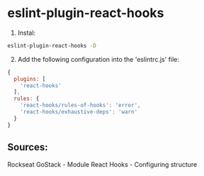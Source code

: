# eslint-plugin-react-hooks

1. Instal:
```bash
eslint-plugin-react-hooks -D
```
2. Add the following configuration into the 'eslintrc.js' file:
```javascript
{
  plugins: [
    'react-hooks'
  ],
  rules: {
    'react-hooks/rules-of-hooks': 'error',
    'react-hooks/exhaustive-deps': 'warn'
  }
}
```

## Sources:
Rockseat GoStack - Module React Hooks - Configuring structure